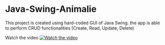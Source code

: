 # Java-Swing-Animalie
This project is created using hard-coded GUI of Java Swing. 
the app is able to perform CRUD functionalities (Create, Read, Update, Delete)

Watch the video
[![Watch the video](https://user-images.githubusercontent.com/54584081/83315145-9e96fc80-a250-11ea-8787-aefe5fb25e11.png)](https://www.youtube.com/watch?v=w4is-Qul_PI)
